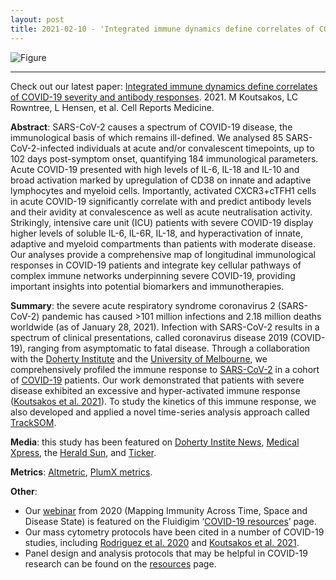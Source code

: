 ```yaml
---
layout: post
title: 2021-02-10 - 'Integrated immune dynamics define correlates of COVID-19 severity and antibody responses' published
---
```


![Figure](https://raw.githubusercontent.com/tomashhurst/tomashhurst.github.io/master/images/COVID%20image%20wide.png)

---

Check out our latest paper: [Integrated immune dynamics define correlates of COVID-19 severity and antibody responses](https://www.cell.com/cell-reports-medicine/fulltext/S2666-3791(21)00019-7). 2021. M Koutsakos, LC Rowntree, L Hensen, et al. Cell Reports Medicine.

**Abstract**: SARS-CoV-2 causes a spectrum of COVID-19 disease, the immunological basis of which remains ill-defined. We analysed 85 SARS-CoV-2-infected individuals at acute and/or convalescent timepoints, up to 102 days post-symptom onset, quantifying 184 immunological parameters. Acute COVID-19 presented with high levels of IL-6, IL-18 and IL-10 and broad activation marked by upregulation of CD38 on innate and adaptive lymphocytes and myeloid cells. Importantly, activated CXCR3+cTFH1 cells in acute COVID-19 significantly correlate with and predict antibody levels and their avidity at convalescence as well as acute neutralisation activity. Strikingly, intensive care unit (ICU) patients with severe COVID-19 display higher levels of soluble IL-6, IL-6R, IL-18, and hyperactivation of innate, adaptive and myeloid compartments than patients with moderate disease. Our analyses provide a comprehensive map of longitudinal immunological responses in COVID-19 patients and integrate key cellular pathways of complex immune networks underpinning severe COVID-19, providing important insights into potential biomarkers and immunotherapies.

**Summary**: the severe acute respiratory syndrome coronavirus 2 (SARS-CoV-2) pandemic has caused >101 million infections and 2.18 million deaths worldwide (as of January 28, 2021). Infection with SARS-CoV-2 results in a spectrum of clinical presentations, called coronavirus disease 2019 (COVID-19), ranging from asymptomatic to fatal disease. Through a collaboration with the [Doherty Institute](https://www.doherty.edu.au/) and the [University of Melbourne](https://www.unimelb.edu.au/), we comprehensively profiled the immune response to [SARS-CoV-2](https://www.who.int/emergencies/diseases/novel-coronavirus-2019) in a cohort of [COVID-19](https://www.who.int/emergencies/diseases/novel-coronavirus-2019) patients. Our work demonstrated that patients with severe disease exhibited an excessive and hyper-activated immune response ([Koutsakos et al. 2021](https://www.cell.com/cell-reports-medicine/fulltext/S2666-3791(21)00019-7)). To study the kinetics of this immune response, we also developed and applied a novel time-series analysis approach called [TrackSOM](https://github.com/ghar1821/TrackSOM). 

**Media**: this study has been featured on [Doherty Instite News](https://www.doherty.edu.au/news-events/news/mapping-an-effective-immune-response-to-covid-19), [Medical Xpress](https://medicalxpress.com/news/2021-02-effective-immune-response-covid-.html), the [Herald Sun](https://www.heraldsun.com.au/coronavirus/melbourne-experts-uncover-why-covid-affects-people-differently/news-story/ed5ffb9604c1b4db776503562e494f71), and [Ticker](https://twitter.com/tickerNEWSau/status/1359991653243572224?s=20).

**Metrics**: [Altmetric](https://monash.altmetric.com/details/99729668), [PlumX metrics](https://plu.mx/plum/a/?doi=10.1016/j.xcrm.2021.100208&theme=plum-jbs-theme&hideUsage=true).

**Other**:
- Our [webinar](https://www.fluidigm.com/articles/presentation---mapping-dynamic-immunity-across-time-space-and-disease-state-using-high%E2%80%90dimensional-cytometry-technologies-and-analytics) from 2020 (Mapping Immunity Across Time, Space and Disease State) is featured on the Fluidigim ‘[COVID-19 resources](https://www.fluidigm.com/singlearticles/covid-19-resources)’ page.
- Our mass cytometry protocols have been cited in a number of COVID-19 studies, including [Rodriguez et al. 2020](https://doi.org/10.1016/j.xcrm.2020.100078) and [Koutsakos et al. 2021](https://doi.org/10.1016/j.xcrm.2021.100208).
- Panel design and analysis protocols that may be helpful in COVID-19 research can be found on the [resources](https://tomashhurst.github.io/resources) page.
